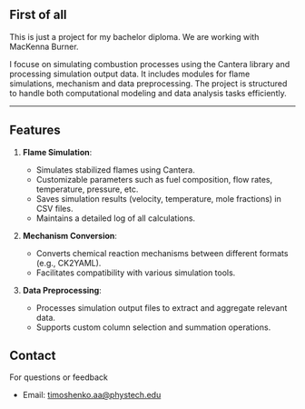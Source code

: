 
## First of all

This is just a project for my bachelor diploma. We are working with MacKenna Burner.

I focuse on simulating combustion processes using the Cantera library and processing simulation output data. It includes modules for flame simulations, mechanism and data preprocessing. The project is structured to handle both computational modeling and data analysis tasks efficiently.

---

## Features

1. **Flame Simulation**:
   - Simulates stabilized flames using Cantera.
   - Customizable parameters such as fuel composition, flow rates, temperature, pressure, etc.
   - Saves simulation results (velocity, temperature, mole fractions) in CSV files.
   - Maintains a detailed log of all calculations.

2. **Mechanism Conversion**:
   - Converts chemical reaction mechanisms between different formats (e.g., CK2YAML).
   - Facilitates compatibility with various simulation tools.

3. **Data Preprocessing**:
   - Processes simulation output files to extract and aggregate relevant data.
   - Supports custom column selection and summation operations.


## Contact

For questions or feedback
- Email: timoshenko.aa@phystech.edu

